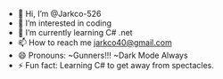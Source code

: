 - 👋 Hi, I’m @Jarkco-526
- 👀 I’m interested in coding
- 🌱 I’m currently learning C# .net
- 📫 How to reach me jarkco40@gmail.com
- 😄 Pronouns: ~Gunners!!! ~Dark Mode Always
- ⚡ Fun fact: Learning C# to get away from spectacles.

<!---
Jarkco-526/Jarkco-526 is a ✨ special ✨ repository because its `README.md` (this file) appears on your GitHub profile.
You can click the Preview link to take a look at your changes.
--->
